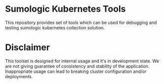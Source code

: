 # Sumologic Kubernetes Tools
This repository provides set of tools which can be used for debugging and testing sumologic kubernetes collection solution.

# Disclaimer
This toolset is designed for internal usage and it's in development state. We are not giving guarantee of consistency and stability of the application. Inappropriate usage can lead to breaking cluster configuration and/or deployments.
